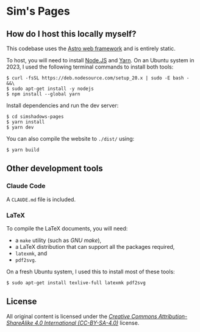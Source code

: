 # Sim's Pages


## How do I host this locally myself?

This codebase uses the [Astro web framework](https://astro.build/) and is entirely static.

To host, you will need to install [Node.JS](https://nodejs.org/) and [Yarn](https://yarnpkg.com/). On an Ubuntu system in 2023, I used the following terminal commands to install both tools:
```
$ curl -fsSL https://deb.nodesource.com/setup_20.x | sudo -E bash - &&\
$ sudo apt-get install -y nodejs
$ npm install --global yarn
```

Install dependencies and run the dev server:
```
$ cd simshadows-pages
$ yarn install
$ yarn dev
```

You can also compile the website to `./dist/` using:
```
$ yarn build
```


## Other development tools

### Claude Code

A `CLAUDE.md` file is included.

### LaTeX

To compile the LaTeX documents, you will need:

- a `make` utility (such as *GNU make*),
- a LaTeX distribution that can support all the packages required,
- `latexmk`, and
- `pdf2svg`.

On a fresh Ubuntu system, I used this to install most of these tools:

```
$ sudo apt-get install texlive-full latexmk pdf2svg
```


## License

All original content is licensed under the [*Creative Commons Attribution-ShareAlike 4.0 International (CC-BY-SA-4.0)*](http://creativecommons.org/licenses/by-sa/4.0/) license.

